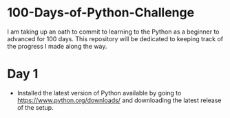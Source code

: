 # 100-Days-of-Python-Challenge
I am taking up an oath to commit to learning to the Python as a beginner to advanced for 100 days. This repository will be dedicated to keeping track of the progress I made along the way.
# Day 1
- Installed the latest version of Python available by going to https://www.python.org/downloads/ and downloading the latest release of the setup.
